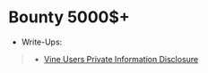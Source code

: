 # Bounty 5000$+

* Write-Ups:
> * [Vine Users Private Information Disclosure](https://infosecwriteups.com/vine-users-private-information-disclosure-f1c55a3abbb6)
